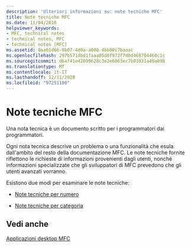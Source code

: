 ```yaml
---
description: 'Ulteriori informazioni su: note tecniche MFC'
title: Note tecniche MFC
ms.date: 11/04/2016
helpviewer_keywords:
- MFC, technical notes
- technical notes, MFC
- technical notes [MFC]
ms.assetid: 8aa01d66-0b07-4d0a-a080-4bb00c7baaac
ms.openlocfilehash: 297b571dbd1faaa05d8f972f7d0d468704460c1c
ms.sourcegitcommit: d6af41e42699628c3e2e6063ec7b03931a49a098
ms.translationtype: MT
ms.contentlocale: it-IT
ms.lasthandoff: 12/11/2020
ms.locfileid: "97251180"
---
```

# <a name="mfc-technical-notes"></a>Note tecniche MFC

Una nota tecnica è un documento scritto per i programmatori dai programmatori.

Ogni nota tecnica descrive un problema o una funzionalità che esula dall'ambito del resto della documentazione MFC. Le note tecniche fornite riflettono le richieste di informazioni provenienti dagli utenti, nonché informazioni specializzate che gli sviluppatori di MFC prevedono che gli utenti avanzati vorranno.

Esistono due modi per esaminare le note tecniche:

- [Note tecniche per numero](technical-notes-by-number.md)

- [Note tecniche per categoria](technical-notes-by-category.md)

## <a name="see-also"></a>Vedi anche

[Applicazioni desktop MFC](mfc-desktop-applications.md)
